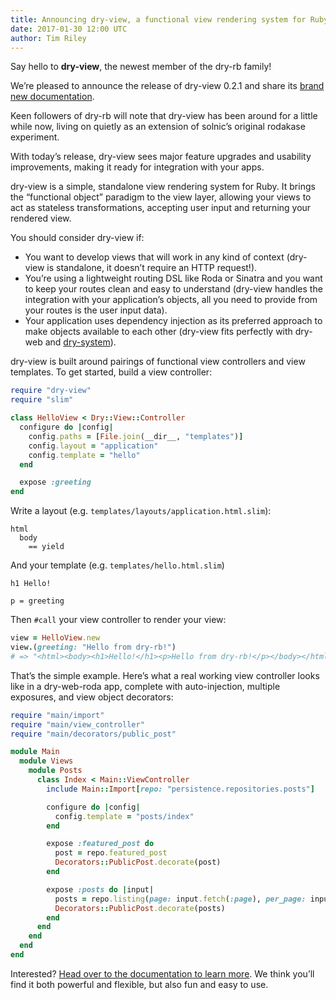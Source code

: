 ```yaml
---
title: Announcing dry-view, a functional view rendering system for Ruby
date: 2017-01-30 12:00 UTC
author: Tim Riley
---
```


Say hello to **dry-view**, the newest member of the dry-rb family!

We’re pleased to announce the release of dry-view 0.2.1 and share its [brand new documentation](/gems/dry-view/).

Keen followers of dry-rb will note that dry-view has been around for a little while now, living on quietly as an extension of solnic’s original rodakase experiment.

With today’s release, dry-view sees major feature upgrades and usability improvements, making it ready for integration with your apps.

dry-view is a simple, standalone view rendering system for Ruby.  It brings the “functional object” paradigm to the view layer, allowing your views to act as stateless transformations, accepting user input and returning your rendered view.

You should consider dry-view if:

- You want to develop views that will work in any kind of context (dry-view is standalone, it doesn’t require an HTTP request!).
- You’re using a lightweight routing DSL like Roda or Sinatra and you want to keep your routes clean and easy to understand (dry-view handles the integration with your application’s objects, all you need to provide from your routes is the user input data).
- Your application uses dependency injection as its preferred approach to make objects available to each other (dry-view fits perfectly with dry-web and [dry-system](/gems/dry-system)).

dry-view is built around pairings of functional view controllers  and view templates. To get started, build a view controller:

```ruby
require "dry-view"
require "slim"

class HelloView < Dry::View::Controller
  configure do |config|
    config.paths = [File.join(__dir__, "templates")]
    config.layout = "application"
    config.template = "hello"
  end

  expose :greeting
end
```

Write a layout (e.g. `templates/layouts/application.html.slim`):

```slim
html
  body
    == yield
```

And your template (e.g. `templates/hello.html.slim`)

```slim
h1 Hello!

p = greeting
```

Then `#call` your view controller to render your view:

```ruby
view = HelloView.new
view.(greeting: "Hello from dry-rb!")
# => "<html><body><h1>Hello!</h1><p>Hello from dry-rb!</p></body></html>
```

That’s the simple example. Here’s what a real working view controller looks like in a dry-web-roda app, complete with auto-injection, multiple exposures, and view object decorators:

```ruby
require "main/import"
require "main/view_controller"
require "main/decorators/public_post"

module Main
  module Views
    module Posts
      class Index < Main::ViewController
        include Main::Import[repo: "persistence.repositories.posts"]

        configure do |config|
          config.template = "posts/index"
        end

        expose :featured_post do
          post = repo.featured_post
          Decorators::PublicPost.decorate(post)
        end

        expose :posts do |input|
          posts = repo.listing(page: input.fetch(:page), per_page: input.fetch(:per_page))
          Decorators::PublicPost.decorate(posts)
        end
      end
    end
  end
end
```

Interested? [Head over to the documentation to learn more](/gems/dry-view). We think you’ll find it both powerful and flexible, but also fun and easy to use.
